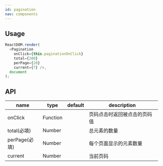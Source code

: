 ```yaml
---
id: pagination
nav: components
---
```


## Usage
```js
ReactDOM.render(
  <Pagination 
    onClick={this.paginationOnClick}
    total={200}
    perPage={20}
    current={7} />,
  document
);
```

## API
<table>
  <thead>
    <tr>
      <th style="width: 100px;">name</th>
      <th style="width: 50px;">type</th>
      <th style="width: 50px;">default</th>
      <th>description</th>
    </tr>
  </thead>
  <tbody>
    <tr>
      <td>onClick</td>
      <td>Function</td>
      <td></td>
      <td>页码点击时返回被点击的页码值</td>
    </tr>
    <tr>
      <td>total(必填)</td>
      <td>Number</td>
      <td></td>
      <td>总元素的数量</td>
    </tr>
    <tr>
      <td>perPage(必填)</td>
      <td>Number</td>
      <td></td>
      <td>每个页面显示的元素数量</td>
    </tr>
    <tr>
      <td>current</td>
      <td>Number</td>
      <td></td>
      <td>当前页码</td>
    </tr>
  </tbody>
</table>
